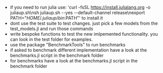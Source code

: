 - if you need to run julia use: 'curl -fsSL https://install.julialang.org -o juliaup.sh\nsh juliaup.sh --yes --default-channel release\nexport PATH="$HOME/.juliaup/bin:$PATH"' to install it
- dont use the test suite to test changes. just pick a few models from the test_models.jl and run those commands
- write bespoke functions to test the new imlpemented functionality. you can look in the test folder for examples.
- use the package "BenchmarkTools" to run benchmarks
- if asked to benchmark different implementation have a look at the benchmarks.jl script in the benchmark folder
- for benchmarks have a look at the benchmarks.jl script in the benchmark folder